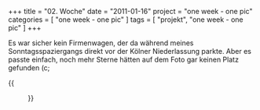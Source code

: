 +++
title = "02. Woche"
date = "2011-01-16"
project = "one week - one pic"
categories = [ "one week - one pic" ]
tags = [ "projekt", "one week - one pic" ]
+++

Es war sicher kein Firmenwagen, der da während meines Sonntagsspaziergangs direkt vor der Kölner Niederlassung parkte. Aber es passte einfach, noch mehr Sterne hätten auf dem Foto gar keinen Platz gefunden (c;

{{<figure src="/images/1week1pic/20110116-135528-057.jpg" title="Junge Sterne">}}
